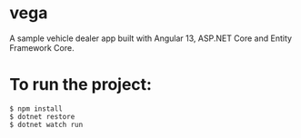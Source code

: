 # vega

A sample vehicle dealer app built with Angular 13, ASP.NET Core and Entity Framework Core.

# To run the project: 
```
$ npm install
$ dotnet restore
$ dotnet watch run 
```

